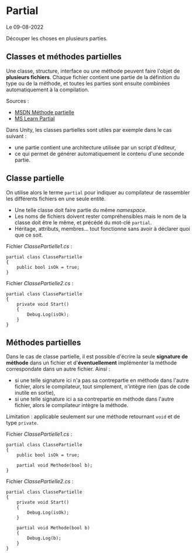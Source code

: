 # Partial

Le 09-08-2022

Découper les choses en plusieurs parties.

## Classes et méthodes partielles

Une classe, structure, interface ou une méthode peuvent faire l'objet de **plusieurs fichiers**. Chaque fichier contient une partie de la définition du type ou de la méthode, et toutes les parties sont ensuite combinées automatiquement à la compilation.

Sources :
- [MSDN Méthode partielle](https://docs.microsoft.com/fr-fr/dotnet/csharp/language-reference/keywords/partial-method "MSDN Méthode partielle")
- [MS Learn Partial](https://learn.microsoft.com/en-us/dotnet/csharp/programming-guide/classes-and-structs/partial-classes-and-methods "MS Learn Partial")

Dans Unity, les classes partielles sont utiles par exemple dans le cas suivant :
- une partie contient une architecture utilisée par un script d'éditeur,
- ce qui permet de générer automatiquement le contenu d'une seconde partie.

## Classe partielle

On utilise alors le terme `partial` pour indiquer au compilateur de rassembler les différents fichiers en une seule entité.
- Une telle classe doit faire partie du même *namespace*. 
- Les noms de fichiers doivent rester compréhensibles mais le nom de la classe doit être le même, et précédé du mot-clé `partial`.
- Héritage, attributs, membres... tout fonctionne sans avoir à déclarer quoi que ce soit.

Fichier *ClassePartielle1.cs* :
```
partial class ClassePartielle
{
	public bool isOk = true;
}
```

Fichier *ClassePartielle2.cs* :
```
partial class ClassePartielle
{
	private void Start()
	{
		Debug.Log(isOk);
	}
}
```

## Méthodes partielles

Dans le cas de classe partielle, il est possible d'écrire la seule **signature de méthode** dans un fichier et d'**éventuellement** implémenter la méthode correspondate dans un autre fichier. Ainsi :
- si une telle signature ici n'a pas sa contrepartie en méthode dans l'autre fichier, alors le compilateur, tout simplement, n'intègre rien (pas de code inutile en sortie),
- si une telle signature ici a sa contrepartie en méthode dans l'autre fichier, alors le compilateur intègre la méthode.

Limitation : applicable seulement sur une méthode retournant `void` et de type `private`.

Fichier *ClassePartielle1.cs* :
```
partial class ClassePartielle
{
	public bool isOk = true;

	partial void Methode(bool b);
}
```

Fichier *ClassePartielle2.cs* :
```
partial class ClassePartielle
{
	private void Start()
	{
		Debug.Log(isOk);
	}

	partial void Methode(bool b)
	{
		Debug.Log(b);
	}
}